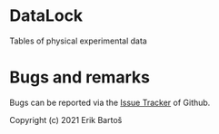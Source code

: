 # DataLock

Tables of physical experimental data

# Bugs and remarks

Bugs can be reported via the [Issue Tracker](https://github.com/Mezek/datalock/issues) of Github.


Copyright (c) 2021 Erik Bartoš